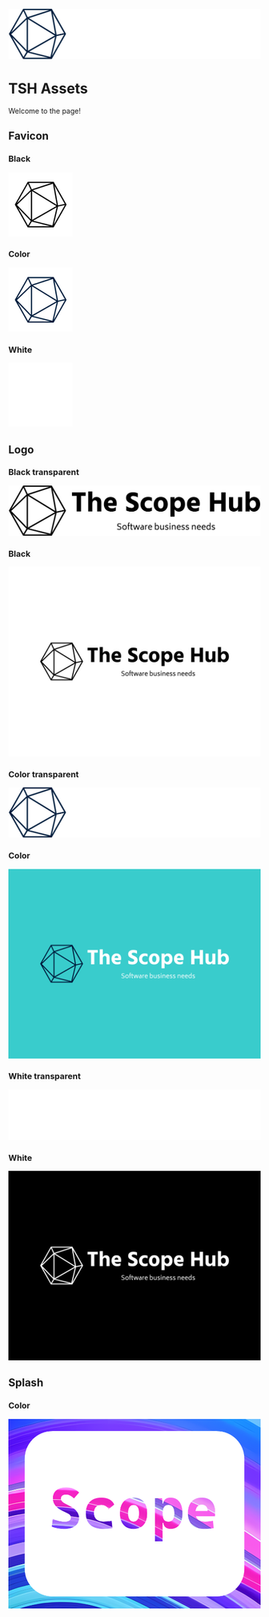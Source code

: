 ![Transparent](images/logo/the-scope-hub-high-resolution-logo-transparent.png)
# TSH Assets

Welcome to the page!

## Favicon
### Black
![Black](images/favicon/the-scope-hub-favicon-black.png)

### Color
![](images/favicon/the-scope-hub-favicon-color.png)

### White
![](images/favicon/the-scope-hub-favicon-white.png)

## Logo

### Black transparent
![Black transparent](images/logo/the-scope-hub-high-resolution-logo-black-transparent.png)

### Black
![Black](images/logo/the-scope-hub-high-resolution-logo-black.png)

### Color transparent
![Color transparent](images/logo/the-scope-hub-high-resolution-logo-transparent.png)

### Color
![Color](images/logo/the-scope-hub-high-resolution-logo.png)

### White transparent
![White transparent](images/logo/the-scope-hub-high-resolution-logo-white-transparent.png)

### White
![White](images/logo/the-scope-hub-high-resolution-logo-white.png)

## Splash

### Color
![](images/splash/scope_splash.png)
